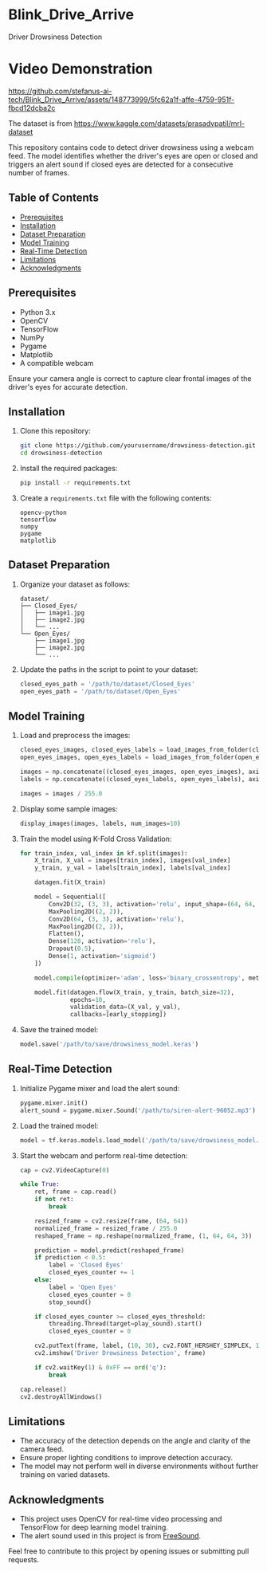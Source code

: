 # Blink_Drive_Arrive
Driver Drowsiness Detection

# Video Demonstration

https://github.com/stefanus-ai-tech/Blink_Drive_Arrive/assets/148773999/5fc62a1f-affe-4759-951f-fbcd12dcba2c

The dataset is from https://www.kaggle.com/datasets/prasadvpatil/mrl-dataset

This repository contains code to detect driver drowsiness using a webcam feed. The model identifies whether the driver's eyes are open or closed and triggers an alert sound if closed eyes are detected for a consecutive number of frames.

## Table of Contents

- [Prerequisites](#prerequisites)
- [Installation](#installation)
- [Dataset Preparation](#dataset-preparation)
- [Model Training](#model-training)
- [Real-Time Detection](#real-time-detection)
- [Limitations](#limitations)
- [Acknowledgments](#acknowledgments)

## Prerequisites

- Python 3.x
- OpenCV
- TensorFlow
- NumPy
- Pygame
- Matplotlib
- A compatible webcam

Ensure your camera angle is correct to capture clear frontal images of the driver's eyes for accurate detection.

## Installation

1. Clone this repository:
   ```sh
   git clone https://github.com/yourusername/drowsiness-detection.git
   cd drowsiness-detection
   ```

2. Install the required packages:
   ```sh
   pip install -r requirements.txt
   ```

3. Create a `requirements.txt` file with the following contents:
   ```
   opencv-python
   tensorflow
   numpy
   pygame
   matplotlib
   ```

## Dataset Preparation

1. Organize your dataset as follows:
   ```
   dataset/
   ├── Closed_Eyes/
   │   ├── image1.jpg
   │   ├── image2.jpg
   │   └── ...
   └── Open_Eyes/
       ├── image1.jpg
       ├── image2.jpg
       └── ...
   ```

2. Update the paths in the script to point to your dataset:
   ```python
   closed_eyes_path = '/path/to/dataset/Closed_Eyes'
   open_eyes_path = '/path/to/dataset/Open_Eyes'
   ```

## Model Training

1. Load and preprocess the images:
   ```python
   closed_eyes_images, closed_eyes_labels = load_images_from_folder(closed_eyes_path)
   open_eyes_images, open_eyes_labels = load_images_from_folder(open_eyes_path)

   images = np.concatenate((closed_eyes_images, open_eyes_images), axis=0)
   labels = np.concatenate((closed_eyes_labels, open_eyes_labels), axis=0)

   images = images / 255.0
   ```

2. Display some sample images:
   ```python
   display_images(images, labels, num_images=10)
   ```

3. Train the model using K-Fold Cross Validation:
   ```python
   for train_index, val_index in kf.split(images):
       X_train, X_val = images[train_index], images[val_index]
       y_train, y_val = labels[train_index], labels[val_index]

       datagen.fit(X_train)

       model = Sequential([
           Conv2D(32, (3, 3), activation='relu', input_shape=(64, 64, 3)),
           MaxPooling2D((2, 2)),
           Conv2D(64, (3, 3), activation='relu'),
           MaxPooling2D((2, 2)),
           Flatten(),
           Dense(128, activation='relu'),
           Dropout(0.5),
           Dense(1, activation='sigmoid')
       ])

       model.compile(optimizer='adam', loss='binary_crossentropy', metrics=['accuracy'])

       model.fit(datagen.flow(X_train, y_train, batch_size=32), 
                 epochs=10, 
                 validation_data=(X_val, y_val),
                 callbacks=[early_stopping])
   ```

4. Save the trained model:
   ```python
   model.save('/path/to/save/drowsiness_model.keras')
   ```

## Real-Time Detection

1. Initialize Pygame mixer and load the alert sound:
   ```python
   pygame.mixer.init()
   alert_sound = pygame.mixer.Sound('/path/to/siren-alert-96052.mp3')
   ```

2. Load the trained model:
   ```python
   model = tf.keras.models.load_model('/path/to/save/drowsiness_model.keras')
   ```

3. Start the webcam and perform real-time detection:
   ```python
   cap = cv2.VideoCapture(0)
   
   while True:
       ret, frame = cap.read()
       if not ret:
           break

       resized_frame = cv2.resize(frame, (64, 64))
       normalized_frame = resized_frame / 255.0
       reshaped_frame = np.reshape(normalized_frame, (1, 64, 64, 3))

       prediction = model.predict(reshaped_frame)
       if prediction < 0.5:
           label = 'Closed Eyes'
           closed_eyes_counter += 1
       else:
           label = 'Open Eyes'
           closed_eyes_counter = 0
           stop_sound()

       if closed_eyes_counter >= closed_eyes_threshold:
           threading.Thread(target=play_sound).start()
           closed_eyes_counter = 0

       cv2.putText(frame, label, (10, 30), cv2.FONT_HERSHEY_SIMPLEX, 1, (0, 255, 0), 2)
       cv2.imshow('Driver Drowsiness Detection', frame)

       if cv2.waitKey(1) & 0xFF == ord('q'):
           break

   cap.release()
   cv2.destroyAllWindows()
   ```

## Limitations

- The accuracy of the detection depends on the angle and clarity of the camera feed.
- Ensure proper lighting conditions to improve detection accuracy.
- The model may not perform well in diverse environments without further training on varied datasets.

## Acknowledgments

- This project uses OpenCV for real-time video processing and TensorFlow for deep learning model training.
- The alert sound used in this project is from [FreeSound](https://freesound.org).

Feel free to contribute to this project by opening issues or submitting pull requests.
